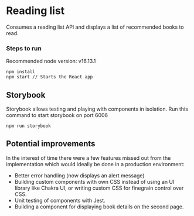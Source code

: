 # Reading list

Consumes a reading list API and displays a list of recommended books to read.

### Steps to run

Recommended node version: v16.13.1

```
npm install
npm start // Starts the React app
```

## Storybook

Storybook allows testing and playing with components in isolation. Run this command to start storybook on port 6006

```
npm run storybook
```

## Potential improvements

In the interest of time there were a few features missed out from the implementation which would ideally be done in a production environment:

- Better error handling (now displays an alert message)
- Building custom components with own CSS instead of using an UI library like Chakra UI, or writing custom CSS for finegrain control over CSS.
- Unit testing of components with Jest.
- Building a component for displaying book details on the second page.
